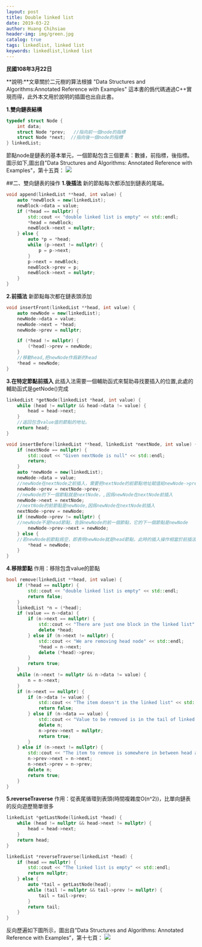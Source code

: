 ```yaml
---
layout: post
title: Double linked list
date: 2019-03-22
author: Huang Chihsiao
header-img: img/green.jpg
catalog: true
tags: linkedlist, linked list
keywords: linkedlist,linked list
---
```


**民國108年3月22日**

**說明:**文章關於二元樹的算法根據 "Data Structures and Algorithms:Annotated Reference with Examples" 這本書的僞代碼通過C++實現而得，此外本文用於說明的插圖也出自此書。

**1.雙向鏈表結構**
```c++
typedef struct Node {
    int data;
    struct Node *prev;   //指向前一個node的指標
    struct Node *next;  //指向後一個node的指標
} linkedList;
```
節點node是鏈表的基本單元，一個節點包含三個要素：數據，前指標，後指標。圖示如下,圖出自"Data Structures and Algorithms:
Annotated Reference with Examples"，第十五頁：
![ ](https://github.com/huangwenshan1999/huangwenshan1999.github.io/raw/master/post_img/double-linked-list/double_linked_list_p15.png  "Double linked list")

##二、雙向鏈表的操作
**1.後插法**
新的節點每次都添加到鏈表的尾端。
```c++
void append(linkedList **head, int value) {
    auto *newBlock = new(linkedList);
    newBlock->data = value;
    if (*head == nullptr) {
        std::cout << "double linked list is empty" << std::endl;
        *head = newBlock;
        newBlock->next = nullptr;
    } else {
        auto *p = *head;
        while (p->next != nullptr) {
            p = p->next;
        }
        p->next = newBlock;
        newBlock->prev = p;
        newBlock->next = nullptr;
    }
}
```
**2.前插法**
新節點每次都在鏈表頭添加
```c++
void insertFront(linkedList **head, int value) {
    auto newNode = new(linkedList);
    newNode->data = value;
    newNode->next = *head;
    newNode->prev = nullptr;

    if (*head != nullptr) {
        (*head)->prev = newNode;
    }
    //移動head,把newNode作爲新的head
    *head = newNode;
}
```
**3.在特定節點前插入**
此插入法需要一個輔助函式來幫助尋找要插入的位置,此處的輔助函式是getNode()完成
```c++
linkedList *getNode(linkedList *head, int value) {
    while (head != nullptr && head->data != value) {
        head = head->next;
    }
    //返回包含value值的節點的地址。
    return head;
}

void insertBefore(linkedList **head, linkedList *nextNode, int value) {
    if (nextNode == nullptr) {
        std::cout << "Given nextNode is null" << std::endl;
        return;
    }
    auto *newNode = new(linkedList);
    newNode->data = value;
    //newNode在nextNode之前插入，需要把nextNode的前節點地址賦值給newNode->prev,即讓newNode指向nextNode的前驅。
    newNode->prev = nextNode->prev;
    //newNode的下一個節點就是nextNode，,因爲newNode在nextNode前插入
    newNode->next = nextNode;
    //nextNode的前節點是newNode,因爲newNode在nextNode前插入
    nextNode->prev = newNode;
    if (newNode->prev != nullptr) {
    //newNode不是head節點，告訴newNode的前一個節點，它的下一個節點是newNode
        newNode->prev->next = newNode;
    } else {
    //若newNode前節點爲空，即表明newNode就是head節點，此時的插入操作相當於前插法,讓新插入的newNode變成head節點。
        *head = newNode;
    }
}
```
**4.移除節點**
作用：移除包含value的節點
```c++
bool remove(linkedList **head, int value) {
    if (*head == nullptr) {
        std::cout << "double linked list is empty" << std::endl;
        return false;
    }
    linkedList *n = (*head);
    if (value == n->data) {
        if (n->next == nullptr) {
            std::cout << "There are just one block in the linked list" << std::endl;
            delete *head;
        } else if (n->next != nullptr) {
            std::cout << "We are removing head node" << std::endl;
            *head = n->next;
            delete (*head)->prev;
        }
        return true;
    }
    while (n->next != nullptr && n->data != value) {
        n = n->next;
    }
    if (n->next == nullptr) {
        if (n->data != value) {
            std::cout << "The item doesn't in the linked list" << std::endl;
            return false;
        } else if (n->data == value) {
            std::cout << "Value to be removed is in the tail of linked list" << std::endl;
            delete n;
            n->prev->next = nullptr;
            return true;
        }
    } else if (n->next != nullptr) {
        std::cout << "The item to remove is somewhere in between head and tail" << std::endl;
        n->prev->next = n->next;
        n->next->prev = n->prev;
        delete n;
        return true;
    }
}
```
**5.reverseTraverse**
作用：從表尾循環到表頭(時間複雜度O(n^2))，比單向鏈表的反向遊歷簡單很多
```c++
linkedList *getLastNode(linkedList *head) {
    while (head != nullptr && head->next != nullptr) {
        head = head->next;
    }
    return head;
}

linkedList *reverseTraverse(linkedList *head) {
    if (head == nullptr) {
        std::cout << "The linked list is empty" << std::endl;
        return nullptr;
    } else {
        auto *tail = getLastNode(head);
        while (tail != nullptr && tail->prev != nullptr) {
            tail = tail->prev;
        }
        return tail;
    }
}
```
反向歷遍如下圖所示，圖出自”Data Structures and Algorithms:
Annotated Reference with Examples”，第十七頁：
![ ](https://github.com/huangwenshan1999/huangwenshan1999.github.io/raw/master/post_img/double-linked-list/double_linked_list_p17.png  "reverse traverse")
